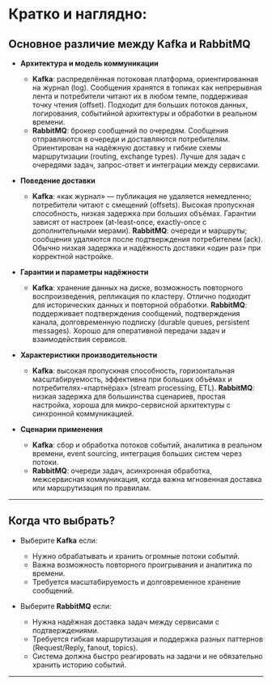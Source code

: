 # Кратко и наглядно:

## Основное различие между Kafka и RabbitMQ

- **Архитектура и модель коммуникации**
  - **Kafka**: распределённая потоковая платформа, ориентированная на журнал (log). Сообщения хранятся в топиках как непрерывная лента и потребители читают их в любом темпе, поддерживая точку чтения (offset). Подходит для больших потоков данных, логирования, событийной архитектуры и обработки в реальном времени.
  - **RabbitMQ**: брокер сообщений по очередям. Сообщения отправляются в очереди и доставляются потребителям. Ориентирован на надёжную доставку и гибкие схемы маршрутизации (routing, exchange types). Лучше для задач с очередями задач, запрос-ответ и интеграции между сервисами.

- **Поведение доставки**
  - **Kafka**: «как журнал» — публикация не удаляется немедленно; потребители читают с смещений (offsets). Высокая пропускная способность, низкая задержка при больших объёмах. Гарантии зависят от настроек (at-least-once, exactly-once с дополнительными мерами).
  **RabbitMQ**: очереди и маршруты; сообщения удаляются после подтверждения потребителем (ack). Обычно низкая задержка и надёжность доставки «один раз» при корректной настройке.

- **Гарантии и параметры надёжности**
  - **Kafka**: хранение данных на диске, возможность повторного воспроизведения, репликация по кластеру. Отлично подходит для исторических данных и повторной обработки.
  **RabbitMQ**: поддерживает подтверждения сообщений, подтверждения канала, долговременную подписку (durable queues, persistent messages). Хорошо для оперативной передачи задач и взаимодействия сервисов.

- **Характеристики производительности**
  - **Kafka**: высокая пропускная способность, горизонтальная масштабируемость, эффективна при больших объёмах и потребителях-«партнёрах» (stream processing, ETL).
  **RabbitMQ**: низкая задержка для большинства сценариев, простая настройка, хороша для микро-сервисной архитектуры с синхронной коммуникацией.

- **Сценарии применения**
  - **Kafka**: сбор и обработка потоков событий, аналитика в реальном времени, event sourcing, интеграция больших систем через потоки.
  - **RabbitMQ**: очереди задач, асинхронная обработка, межсервисная коммуникация, когда важна мгновенная доставка или маршрутизация по правилам.

---

## Когда что выбрать?

- Выберите **Kafka** если:
  - Нужно обрабатывать и хранить огромные потоки событий.
  - Важна возможность повторного проигрывания и аналитика по времени.
  - Требуется масштабируемость и долговременное хранение сообщений.

- Выберите **RabbitMQ** если:
  - Нужна надёжная доставка задач между сервисами с подтверждениями.
  - Требуется гибкая маршрутизация и поддержка разных паттернов (Request/Reply, fanout, topics).
  - Система должна быстро реагировать на задачи и не обязательно хранить историю событий.

---
